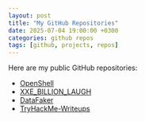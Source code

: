 ```yaml
---
layout: post
title: "My GitHub Repositories"
date: 2025-07-04 19:00:00 +0300
categories: github repos
tags: [github, projects, repos]
---
```


Here are my public GitHub repositories:

- [OpenShell](https://github.com/0xF55/open_shell)
- [XXE_BILLION_LAUGH](https://github.com/0xF55/xxe-billion-laugh)
- [DataFaker](https://github.com/0xF55/datafaker)
- [TryHackMe-Writeups](https://github.com/0xF55/TryHackMe-Writeups)
